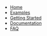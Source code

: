 * [Home](https://github.com/gosling-lang/gosling.jswiki)
* [Examples](https://github.com/gosling-lang/gosling.jswiki/Examples)
* [Getting Started](https://github.com/gosling-lang/gosling.jswiki/GettingStarted)
* [Documentation](https://github.com/gosling-lang/gosling.jswiki/Documentation)
* [FAQ]()